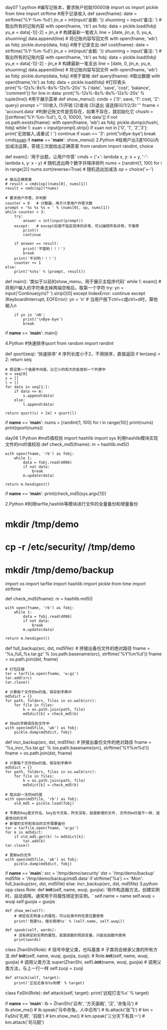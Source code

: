 day07
1.python 
#编写记账本，要求账户初始10000块
import os
import pickle
from time import strftime
#用于记录收入
def save(fname):
    date = strftime('%Y-%m-%d')
    jin_e = int(input('金额: '))
    shuoming = input('备注: ')
    # 取出所有的记账内容
    with open(fname, 'rb') as fobj:
        data = pickle.load(fobj)
    yu_e = data[-1][-2] + jin_e
    # 构建最新一笔收入
    line = [date, jin_e, 0, yu_e, shuoming]
    data.append(line)
    # 将记账内容写回文件
    with open(fname, 'wb') as fobj:
        pickle.dump(data, fobj)
#用于记录支出
def cost(fname):
    date = strftime('%Y-%m-%d')
    jin_e = int(input('金额: '))
    shuoming = input('备注: ')
    # 取出所有的记账内容
    with open(fname, 'rb') as fobj:
        data = pickle.load(fobj)
    yu_e = data[-1][-2] - jin_e
    # 构建最新一笔支出
    line = [date, 0, jin_e, yu_e, shuoming]
    data.append(line)
    # 将记账内容写回文件
    with open(fname, 'wb') as fobj:
        pickle.dump(data, fobj)
#用于查帐
def query(fname):
    #取出数据
    with open(fname,'rb') as fobj:
        data = pickle.load(fobj)
    #打印表头
    print('%-12s%-8s%-8s%-12s%-20s' % ('date', 'save', 'cost', 'balance', 'comment'))
    for line in data:
        print('%-12s%-8s%-8s%-12s%-20s' % tuple(line))
#用于展示菜单
def show_menu():
    cmds = {'0': save, '1': cost, '2': query}
    prompt ='''(0)收入
(1)开销
(2)查询
(3)退出
请选择(0/1/2/3):'''
    fname = 'account.data'
#判断记账文件是否存在，如果不存在，就初始化它
    chushi = [[strftime('%Y-%m-%d'), 0, 0, 10000, 'init data']]
    if not os.path.exists(fname):
        with open(fname, 'wb') as fobj:
            pickle.dump(chushi, fobj)
    while 1:
        xuan = input(prompt).strip()
        if xuan not in ['0', '1', '2','3']:
            print('无效输入,请重试！')
            continue
        if xuan == '3':
            print('\nBye-bye')
            break
        cmds[xuan](fname)
if __name__ == '__main__':
    show_menu()
2.Python
#给用户出3道100以内加减法运算，答错三次就给出正确答案
from random import randint, choice

def exam():
    '用于出题，让用户作答'
    cmds = {'+': lambda x, y: x + y, '-': lambda x, y: x - y}
    # 随机选出两个数字并降序排列
    nums = [randint(1, 100) for i in range(2)]
    nums.sort(reverse=True)
    # 随机选出加减法
    op = choice('+-')

    # 做出正确答案
    # result = cmds[op](nums[0], nums[1])
    result = cmds[op](*nums)

    # 要求用户作答，并判断
    counter = 0   # 计数器，用于计录用户作答次数
    prompt = '%s %s %s = ' % (nums[0], op, nums[1])
    while counter < 3:
        try:
            answer = int(input(prompt))
        except:   # except后面不指定具体的异常，可以捕获所有异常，不推荐
            print()
            continue

        if answer == result:
            print('不错哟！！！')
            break
        print('不对哟！！！')
        counter += 1
    else:
        print('%s%s' % (prompt, result))

def main():
    '类似于以前的show_menu，用于展示主程序代码'
    while 1:
        exam()
        # 将用户输入的字符串去掉两端空格后，取第一个字符
        try:
            yn = input('Continue(y/n)? ').strip()[0]
        except IndexError:
            continue
        except (KeyboardInterrupt, EOFError):
            yn = 'n'  # 当用户按下ctrl+c或ctrl+d时，算他输入n

        if yn in 'nN':
            print('\nBye-bye')
            break

if __name__ == '__main__':
    main()
    
    
4.Python
#快速排序qsort
from random import randint

def qsort(seq):
    '快速排序'
    # 序列长度小于2，不用排序，直接返回
    if len(seq) < 2:
        return seq

    # 假设第一个值是中间值，比它小的和大的各放到一个列表中
    m = seq[0]
    s = []
    l = []
    for data in seq[1:]:
        if data <= m:
            s.append(data)
        else:
            l.append(data)

    return qsort(s) + [m] + qsort(l)

if __name__ == '__main__':
    nums = [randint(1, 100) for i in range(10)]
    print(nums)
    print(qsort(nums))
    
day08
1.Python
#md5值校验
import hashlib
import sys
利用hashlib模块实现文件的md5值校验
def check_md5(fname):
    m = hashlib.md5()

    with open(fname, 'rb') as fobj:
        while 1:
            data = fobj.read(4096)
            if not data:
                break
            m.update(data)

    return m.hexdigest()

if __name__ == '__main__':
    print(check_md5(sys.argv[1]))


2.Python
#利用tarfile,hashlib等模块进行文件的全量备份和增量备份
# mkdir /tmp/demo
# cp -r /etc/security/ /tmp/demo
# mkdir /tmp/demo/backup
import os
import tarfile
import hashlib
import pickle
from time import strftime

def check_md5(fname):
    m = hashlib.md5()

    with open(fname, 'rb') as fobj:
        while 1:
            data = fobj.read(4096)
            if not data:
                break
            m.update(data)

    return m.hexdigest()

def full_backup(src, dst, md5file):
    # 拼接出备份文件的绝对路径
    fname = '%s_full_%s.tar.gz' % (os.path.basename(src), strftime('%Y%m%d'))
    fname = os.path.join(dst, fname)

    # 打包压缩
    tar = tarfile.open(fname, 'w:gz')
    tar.add(src)
    tar.close()

    # 计算每个文件的md5值，保存到字典中
    md5dict = {}
    for path, folders, files in os.walk(src):
        for file in files:
            k = os.path.join(path, file)
            md5dict[k] = check_md5(k)

    # 将md5字典保存到文件中
    with open(md5file, 'wb') as fobj:
        pickle.dump(md5dict, fobj)

def incr_backup(src, dst, md5file):
    # 拼接出备份文件的绝对路径
    fname = '%s_incr_%s.tar.gz' % (os.path.basename(src), strftime('%Y%m%d'))
    fname = os.path.join(dst, fname)

    # 计算每个文件的md5值，保存到字典中
    md5dict = {}
    for path, folders, files in os.walk(src):
        for file in files:
            k = os.path.join(path, file)
            md5dict[k] = check_md5(k)

    # 取出前一天的md5值
    with open(md5file, 'rb') as fobj:
        old_md5 = pickle.load(fobj)

    # 字典的key是文件名，key在今天有，昨天没有，就是新增的文件, 文件的md5值不一样，就是改动的文件
    # 新增的文件和改动的文件需要备份
    tar = tarfile.open(fname, 'w:gz')
    for k in md5dict:
        if old_md5.get(k) != md5dict[k]:
            tar.add(k)
    tar.close()

    # 更新md5文件
    with open(md5file, 'wb') as fobj:
        pickle.dump(md5dict, fobj)

if __name__ == '__main__':
    src = '/tmp/demo/security'
    dst = '/tmp/demo/backup'
    md5file = '/tmp/demo/backup/md5.data'
    if strftime('%a') == 'Mon':
        full_backup(src, dst, md5file)
    else:
        incr_backup(src, dst, md5file)
3.python
opp 
class Role:
    def __init__(self, name, wuqi, guojia):
        '称作构造器方法，创建实例时，自动调用。通常用于将属性绑定到实例。'
        self.name = name
        self.wuqi = wuqi
        self.guojia = guojia

    def show_me(self):
        # 绑定在实例身上的属性，可以在类中的任意位置使用
        print('我是%s，擅长使用%s' % (self.name, self.wuqi))

    def speak(self, words):
        # 没有绑定到实例的属性，就是函数的局部变量，只能在函数内使用
        print(words)

class ZhanShi(Role):  # 括号中是父类，也叫基类
    # 子类将会继承父类的所有方法
    def __init__(self, name, wuqi, guojia, zuoji):
        # Role.__init__(self, name, wuqi, guojia)  # 调用父类方法
        super(ZhanShi, self).__init__(name, wuqi, guojia)  # 调用父类方法，与上一行一样
        self.zuoji = zuoji

    def attack(self, target):
        print('正在近身与%s肉搏' % target)

class FaShi(Role):
    def attack(self, target):
        print('远程打击%s' % target)

if __name__ == '__main__':
    lb = ZhanShi('吕布', '方天画戟', '汉', '赤兔马')
    # lb.show_me()
    # lb.speak('马中赤兔，人中吕布')
    # lb.attack('张飞')
    # km = FaShi('孔明', '羽扇')
    # km.show_me()
    # km.speak('三分天下有其一')
    # km.attack('司马懿')
